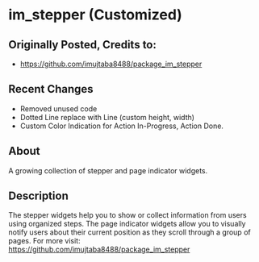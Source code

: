 # im_stepper (Customized)

## Originally Posted, Credits to:
* https://github.com/imujtaba8488/package_im_stepper

## Recent Changes

* Removed unused code
* Dotted Line replace with Line (custom height, width)
* Custom Color Indication for Action In-Progress, Action Done.

## About

A growing collection of stepper and page indicator widgets.

## Description

The stepper widgets help you to show or collect information from users using organized steps. The page indicator widgets allow you to visually notify users about their current position as they scroll through a group of pages. For more visit: https://github.com/imujtaba8488/package_im_stepper
